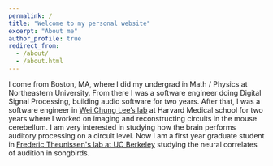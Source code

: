 ```yaml
---
permalink: /
title: "Welcome to my personal website"
excerpt: "About me"
author_profile: true
redirect_from:
  - /about/
  - /about.html
---
```


I come from Boston, MA, where I did my undergrad in Math / Physics at Northeastern University. From there I was a software engineer doing Digital Signal Processing, building audio software for two years. After that, I was a software engineer in [Wei Chung Lee’s lab](https://www.lee.hms.harvard.edu/) at Harvard Medical school for two years where I worked on imaging and reconstructing circuits in the mouse cerebellum. I am very interested in studying how the brain performs auditory processing on a circuit level. Now I am a first year graduate student in [Frederic Theunissen's lab at UC Berkeley](http://theunissen.berkeley.edu/) studying the neural correlates of audition in songbirds.

